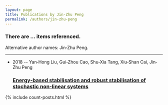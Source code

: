 ```yaml
---
layout: page
title: Publications by Jin‐Zhu Peng
permalink: /authors/jin-zhu-peng
---
```


<h3 id="number-posts">There are ... items referenced.</h3>
<p id='info-authors'>Alternative author names: Jin‐Zhu Peng.</p>
<hr />
<ul class="post-list">
<li><span class='post-meta'>2018 -- Yan‐Hong Liu, Gui‐Zhou Cao, Shu‐Xia Tang, Xiu‐Shan Cai, Jin‐Zhu Peng</span><h3><a class='post-link' href="{{ site.baseurl }}/energy-based-stabilisation-and-robust-stabilisation-of-stochastic-non-linear-systems">Energy‐based stabilisation and  robust stabilisation of stochastic non‐linear systems</a></h3></li>

</ul>
{% include count-posts.html %}
